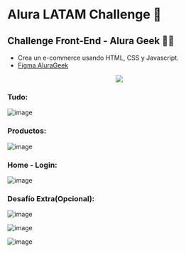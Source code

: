 # Alura LATAM Challenge 🚀
## Challenge Front-End - Alura Geek 👩‍💻

- Crea un e-commerce usando HTML, CSS y Javascript. 
- [Figma AluraGeek](https://www.figma.com/file/nGB8Mu715ZM12SDbGMpLsJ/AluraGeek-(Copy-Orli)?type=design&node-id=0-1&mode=design&t=4hxjNDwRxWtB6pXF-0)

<p align="center">
  <a href="https://skillicons.dev">
    <img src="https://skillicons.dev/icons?i=html,css,figma,javascript&perline=9" />
  </a>
</p>

### Tudo:
![image](https://github.com/Orliluq/AluraGeek/assets/122529721/5f2374b3-7423-4a80-9a86-7eb1d6063a99)

### Productos:
![image](https://github.com/Orliluq/AluraGeek/assets/122529721/ebcafb18-e0bd-4d6c-b39d-0060d7ebf81e)

### Home - Login:
![image](https://github.com/Orliluq/AluraGeek/assets/122529721/b53ea9d3-69a5-43d5-9e27-760804d9cea4)

### Desafío Extra(Opcional):
![image](https://github.com/Orliluq/AluraGeek/assets/122529721/a24f3ce7-0b3a-48d1-acab-cb7f6d22649e)

![image](https://github.com/Orliluq/AluraGeek/assets/122529721/2a6df285-6cbb-41f0-9ace-365d115b967d)

![image](https://github.com/Orliluq/AluraGeek/assets/122529721/7de64de0-5cc8-4471-ab05-7494be302053)

